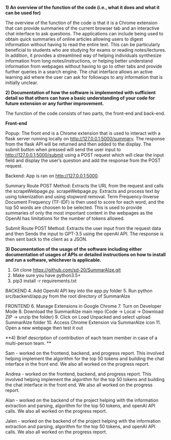**1) An overview of the function of the code (i.e., what it does and what it can be used for)**

The overview of the function of the code is that it is a Chrome extension that can provide summaries of the current browser tab and an interactive chat interface to ask questions. The applications can include being used to obtain quick summaries of online articles allowing users to digest information without having to read the entire text. This can be particularly beneficial to students who are studying for exams or reading notes/lectures. In addition, it provides a streamlined way of helping individuals synthesize information from long notes/instructions, or helping better understand information from webpages without having to go to other tabs and provide further queries in a search engine. The chat interface allows an active learning aid where the user can ask for followups to any information that is initially unclear. 

**2) Documentation of how the software is implemented with sufficient detail so that others can have a basic understanding of your code for future extension or any further improvement.**

The function of the code consists of two parts, the front-end and back-end. 

**Front-end**

Popup: The front end is a Chrome extension that is used to interact with a flask server running locally on http://127.0.0.1:5000/summary. The response from the flask API will be returned and then added to the display. The submit button when pressed will send the user input to http://127.0.0.1:5000/submit using a POST request which will clear the input field and display the user’s question and add the response from the POST request. 

Backend: App is ran on http://127.0.0.1:5000. 

Summary Route POST Method: Extracts the URL from the request and calls the scrapeWebpage.py. scrapeWebpage.py. Extracts and process text by using tokenization and using stopword removal. Term Frequency-Inverse Document Frequency (TF-IDF) is then used to score for each word, and the top 50 words are choosen to be selected. This is used to provide summaries of only the most important content in the webpages as the OpenAI has limitations for the number of tokens allowed. 

Submit Route POST Method: Extracts the user input from the request data and then  Sends the input to GPT-3.5 using the openAI API. The response is then sent back to the client as a JSON. 

**3) Documentation of the usage of the software including either documentation of usages of APIs or detailed instructions on how to install and run a software, whichever is applicable.**

1. Git clone https://github.com/sd-20/SummarAIze.git
2. Make sure you have python3.5+
3. pip3 install -r requirements.txt

BACKEND
4. Add OpenAI API key into the app.py folder 
5. Run python src/backend/app.py from the root directory of SummarAIze 

FRONTEND
6. Manage Extensions in Google Chrome
7. Turn on Developer Mode
8. Download the SummarAIze main repo (Code -> Local -> Download ZIP -> unzip the folder) 
9. Click on Load Unpacked and select upload SummarAIze folder
10. Access Chrome Extension via SummarAIze icon
11. Open a new webpage then test it out 

**4) Brief description of contribution of each team member in case of a multi-person team. **

Sam - worked on the frontend, backend, and progress report. This involved helping implement the algorithm for the top 50 tokens and building the chat interface in the front end. We also all worked on the progress report. 

Andrea - worked on the frontend, backend, and progress report. This involved helping implement the algorithm for the top 50 tokens and building the chat interface in the front end. We also all worked on the progress report. 

Alan - worked on the backend of the project helping with the information extraction and parsing, algorithm for the top 50 tokens, and openAI API calls. We also all worked on the progress report. 

Jalen - worked on the backend of the project helping with the information extraction and parsing, algorithm for the top 50 tokens, and openAI API calls. We also all worked on the progress report. 
 






